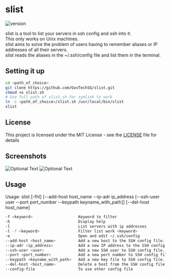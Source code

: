 # slist
![version](https://img.shields.io/github/release/GovTechSG/slist.svg?style=flat)

slist is a tool to list your servers in ssh config and ssh into it.<br/>
This only works on Unix machines.<br/>
slist aims to solve the problem of users having to remember aliases or IP addresses of all their servers.<br/>
slist reads the aliases in the ~/.ssh/config file and list them in the terminal.

## Setting it up

```bash
cd <path_of_choice>
git clone https://github.com/GovTechSG/slist.git
chmod +x slist.sh
# Use full path of slist.sh for symlink to work
ln -s <path_of_choice>/slist.sh /usr/local/bin/slist
slist
```

## License

This project is licensed under the MIT License - see the [LICENSE](LICENSE) file for details

## Screenshots

![Optional Text](../master/screenshots/slist.png)
![Optional Text](../master/screenshots/filter.png)

## Usage

Usage: slist [-fhl]
             [--add-host host_name --ip-adr ip_address [--ssh-user user --port port_number --keypath keyname_with_path]]
             [--del-host host_name]

```bash
-f <keyword>                    Keyword to filter
-h                              Display help
-l                              List servers with ip addresses
-l -f <keyword>                 Filter list work <keyword>
-e                              Open and edit ~/.ssh/config
--add-host <host_name>          Add a new host to the SSH config file. Must be used together with --ip-adr option
--ip-adr <ip_address>           Add a new IP address to the SSH config file. Must be used together with --add-host option
--ssh-user <user>               Add a new SSH user to SSH config file. Must be used together with --add-host and --ip-adr options
--port <port_number>            Add a new port number to SSH config file. Must be used together with --add-host and --ip-adr options
--keypath <keyname_with_path>   Add a new key file to SSH config file. Must be used together with --add-host and --ip-adr options
--del-host <host_name>          Delete a host from the SSH config file
--config-file                   To use other config file
```
